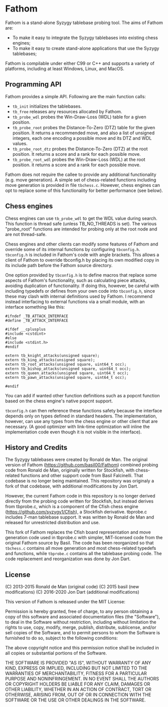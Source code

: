 Fathom
======

Fathom is a stand-alone Syzygy tablebase probing tool.  The aims of Fathom
are:

* To make it easy to integrate the Syzygy tablebases into existing chess
  engines;
* To make it easy to create stand-alone applications that use the Syzygy
  tablebases;

Fathom is compilable under either C99 or C++ and supports a variety of
platforms, including at least Windows, Linux, and MacOS.

Programming API
---------------

Fathom provides a simple API. Following are the main function calls:

* `tb_init` initializes the tablebases.
* `tb_free` releases any resources allocated by Fathom.
* `tb_probe_wdl` probes the Win-Draw-Loss (WDL) table for a given position.
* `tb_probe_root` probes the Distance-To-Zero (DTZ) table for the given
   position. It returns a recommended move, and also a list of unsigned
   integers, each one encoding a possible move and its DTZ and WDL values.
* `tb_probe_root_dtz` probes the Distance-To-Zero (DTZ) at the root position.
   It returns a score and a rank for each possible move.
* `tb_probe_root_wdl` probes the Win-Draw-Loss (WDL) at the root position.
   it returns a score and a rank for each possible move.

Fathom does not require the callee to provide any additional functionality
(e.g. move generation). A simple set of chess-related functions including move
generation is provided in file `tbchess.c`. However, chess engines can opt to
replace some of this functionality for better performance (see below).

Chess engines
-------------

Chess engines can use `tb_probe_wdl` to get the WDL value during
search.  This function is thread safe (unless TB_NO_THREADS is
set). The various "probe_root" functions are intended for probing only
at the root node and are not thread-safe.

Chess engines and other clients can modify some features of Fathom and
override some of its internal functions by configuring
`tbconfig.h`. `tbconfig.h` is included in Fathom's code with angle
brackets. This allows a client of Fathom to override tbconfig.h by
placing its own modified copy in its include path before the Fathom
source directory.

One option provided by `tbconfig.h` is to define macros that replace
some aspects of Fathom's functionality, such as calculating piece
attacks, avoiding duplication of functionality.  If doing this,
however, be careful with including typedefs or defines from your own
code into `tbconfig.h`, since these may clash with internal definitions
used by Fathom. I recommend instead interfacing to external
functions via a small module, with an interface something like this:

```
#ifndef _TB_ATTACK_INTERFACE
#define _TB_ATTACK_INTERFACE

#ifdef __cplusplus
#include <cstdint>
#else
#include <stdint.h>
#endif

extern tb_knight_attacks(unsigned square);
extern tb_king_attacks(unsigned square);
extern tb_root_attacks(unsigned square, uint64_t occ);
extern tb_bishop_attacks(unsigned square, uint64_t occ);
extern tb_queen_attacks(unsigned square, uint64_t occ);
extern tb_pawn_attacks(unsigned square, uint64_t occ);

#endif
```

You can add if wanted other function definitions such as a popcnt
function based on the chess engine's native popcnt support.

`tbconfig.h` can then reference these functions safety because the
interface depends only on types defined in standard headers. The
implementation, however, can use any types from the chess engine or
other client that are necessary. (A good optimizer with link-time
optimization will inline the implementation code even though it is not
visible in the interface).

History and Credits
-------------------

The Syzygy tablebases were created by Ronald de Man. The original version of Fathom
(https://github.com/basil00/Fathom) combined probing code from Ronald de Man, originally written for
Stockfish, with chess-related functions and other support code from Basil Falcinelli.
That codebase is no longer being maintained. This repository was originaly a fork of
that codebase, with additional modifications by Jon Dart.

However, the current Fathom code in this repository is no longer
derived directly from the probing code written for Stockfish, but
instead derives from tbprobe.c, which is a component of the Cfish
chess engine (https://github.com/syzygy1/Cfish), a Stockfish
derivative. tbprobe.c includes 7-man tablebase support. It was written
by Ronald de Man and released for unrestricted distribution and use.

This fork of Fathom replaces the Cfish board representation and move
generation code used in tbprobe.c with simpler, MIT-licensed code from the original
Fathom source by Basil. The code has been reorganized so that
`tbchess.c` contains all move generation and most chess-related typedefs
and functions, while `tbprobe.c` contains all the tablebase probing
code. The code replacement and reorganization was done by Jon Dart.

License
-------

(C) 2013-2015 Ronald de Man (original code)
(C) 2015 basil (new modifications)
(C) 2016-2020 Jon Dart (additional modifications)

This version of Fathom is released under the MIT License:

Permission is hereby granted, free of charge, to any person obtaining a copy of
this software and associated documentation files (the "Software"), to deal in
the Software without restriction, including without limitation the rights to
use, copy, modify, merge, publish, distribute, sublicense, and/or sell copies
of the Software, and to permit persons to whom the Software is furnished to do
so, subject to the following conditions:

The above copyright notice and this permission notice shall be included in all
copies or substantial portions of the Software.

THE SOFTWARE IS PROVIDED "AS IS", WITHOUT WARRANTY OF ANY KIND, EXPRESS OR
IMPLIED, INCLUDING BUT NOT LIMITED TO THE WARRANTIES OF MERCHANTABILITY,
FITNESS FOR A PARTICULAR PURPOSE AND NONINFRINGEMENT. IN NO EVENT SHALL THE
AUTHORS OR COPYRIGHT HOLDERS BE LIABLE FOR ANY CLAIM, DAMAGES OR OTHER
LIABILITY, WHETHER IN AN ACTION OF CONTRACT, TORT OR OTHERWISE, ARISING FROM,
OUT OF OR IN CONNECTION WITH THE SOFTWARE OR THE USE OR OTHER DEALINGS IN THE
SOFTWARE.
